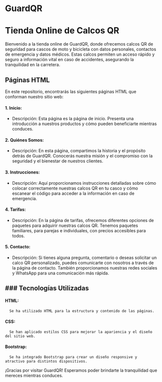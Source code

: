 
 # GuardQR 
# Tienda Online de Calcos QR

Bienvenido a la tienda online de GuardQR, donde ofrecemos calcos QR de seguridad para cascos de moto y bicicleta con datos personales, contactos de emergencia y datos médicos. Estas calcos permiten un acceso rápido y seguro a información vital en caso de accidentes, asegurando la tranquilidad en la carretera.

## Páginas HTML

En este repositorio, encontrarás las siguientes páginas HTML que conforman nuestro sitio web:

#### 1. Inicio:
   - Descripción: Esta página es la página de inicio. Presenta una introducción a nuestros productos y cómo pueden beneficiarte mientras conduces.

#### 2. Quiénes Somos:
   - Descripción: En esta página, compartimos la historia y el propósito detrás de GuardQR. Conocerás nuestra misión y el compromiso con la seguridad y el bienestar de nuestros clientes.

#### 3. Instrucciones: 
   - Descripción: Aquí proporcionamos instrucciones detalladas sobre cómo colocar correctamente nuestras calcos QR en tu casco y cómo escanear el código para acceder a la información en caso de emergencia.

#### 4. Tarifas: 
   - Descripción: En la página de tarifas, ofrecemos diferentes opciones de paquetes para adquirir nuestras calcos QR. Tenemos paquetes familiares, para parejas e individuales, con precios accesibles para todos.

#### 5. Contacto: 
   - Descripción: Si tienes alguna pregunta, comentario o deseas solicitar un calco QR personalizado, puedes comunicarte con nosotros a través de la página de contacto. También proporcionamos nuestras redes sociales y WhatsApp para una comunicación más rápida.

## ### Tecnologías Utilizadas

#### HTML:
      Se ha utilizado HTML para la estructura y contenido de las páginas.
#### CSS:
      Se han aplicado estilos CSS para mejorar la apariencia y el diseño del sitio web.
#### Bootstrap:
      Se ha integrado Bootstrap para crear un diseño responsive y atractivo para distintos dispositivos.


¡Gracias por visitar GuardQR! Esperamos poder brindarte la tranquilidad que mereces mientras conduces.

